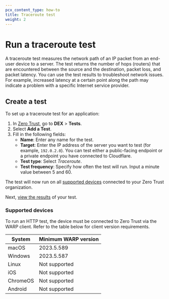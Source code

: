 ```yaml
---
pcx_content_type: how-to
title: Traceroute test
weight: 2
---
```


# Run a traceroute test

A traceroute test measures the network path of an IP packet from an end-user device to a server.  The test returns the number of hops (routers) that are encountered between the source and the destination, packet loss, and packet latency. You can use the test results to troubleshoot network issues. For example, increased latency at a certain point along the path may indicate a problem with a specific Internet service provider.

## Create a test

To set up a traceroute test for an application:

1. In [Zero Trust](https://one.dash.cloudflare.com/), go to **DEX** > **Tests**.
2. Select **Add a Test**.
3. Fill in the following fields:
    - **Name**: Enter any name for the test.
    - **Target**: Enter the IP address of the server you want to test (for example, `192.0.2.0`). You can test either a public-facing endpoint or a private endpoint you have connected to Cloudflare.
    - **Test type**: Select _Traceroute_.
    - **Test frequency**: Specify how often the test will run. Input a minute value between 5 and 60.

The test will now run on all [supported devices](#supported-devices) connected to your Zero Trust organization.

Next, [view the results](/cloudflare-one/insights/dex/tests/view-results/) of your test.

### Supported devices

To run an HTTP test, the device must be connected to Zero Trust via the WARP client. Refer to the table below for client version requirements.

| System | Minimum WARP version |
| -------| ---------|
| macOS  | 2023.5.589   |
| Windows | 2023.5.587|
| Linux | Not supported |
| iOS | Not supported |
| ChromeOS | Not supported |
| Android | Not supported |
